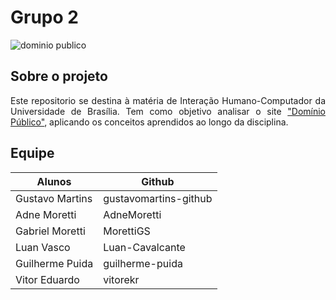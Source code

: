 # Grupo 2
![dominio publico](https://user-images.githubusercontent.com/64036847/176789008-ab907958-3539-410b-82f4-5ead2d0d912e.gif)

## Sobre o projeto
<p align="justify">
  Este repositorio se destina à matéria de Interação Humano-Computador da Universidade de Brasília. Tem como objetivo analisar o site <a href="http://www.dominiopublico.gov.br/pesquisa/PesquisaObraForm.do">"Domínio Público"</a>, aplicando os conceitos aprendidos ao longo da disciplina.
</p>

## Equipe
Alunos | Github
------- | -------- |
Gustavo Martins | gustavomartins-github|
Adne Moretti | AdneMoretti|
Gabriel Moretti | MorettiGS |
Luan Vasco | Luan-Cavalcante |
Guilherme Puida | guilherme-puida |
Vitor Eduardo | vitorekr |